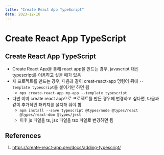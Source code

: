 ```yaml
---
title: "Create React App TypeScript"
date: 2023-12-10
---
```


# Create React App TypeScript

## Create React App TypeScript

- Create React App을 통해 react app을 만드는 경우, javascript 대신 typescript를 이용하고 싶을 때가 있음
- 새 프로젝트를 만드는 경우, 다음과 같이 creat-react-app 명령어 뒤에 `--template typescript`를 붙이기만 하면 됨
  - `npx create-react-app my-app --template typescript`
- 다만 이미 create react app으로 프로젝트를 만든 경우에 변경하고 싶다면, 다음과 같이 추가적인 패키지를 설치해 줘야 함
  - `npm install --save typescript @types/node @types/react @types/react-dom @types/jest`
  - 이후 js 파일을 ts, jsx 파일을 tsx 파일로 변경하면 됨

## References

1. https://create-react-app.dev/docs/adding-typescript/
